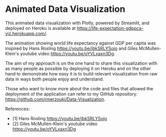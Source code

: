 # Animated Data Visualization
This animated data visualization with Plotly, powered by Streamlit, and deployed on Heroku is available at https://life-expectation-gdppca-viz.herokuapp.com/.

The animation showing world life expectancy against GDP per capita was inspired by Hans Rosling https://youtu.be/jbkSRLYSojo and Giles McMullen-Klein's youtube video https://youtu.be/oYVLxaxn3Dg.

The aim of my approach is on the one hand to share this visualization with as many people as possible by deploying it on Heroku and on the other hand to demonstrate how easy it is to build relevant visualization from raw data in ways both people enjoy and understand. 

Those who want to know more about the code and files that allowed the deployment of the application can refer to my GitHub repository: https://github.com/rmerzouki/Data-Visualization.

References: 
* [1]  Hans Rosling https://youtu.be/jbkSRLYSojo
* [2]  Giles McMullen-Klein's youtube video https://youtu.be/oYVLxaxn3Dg

